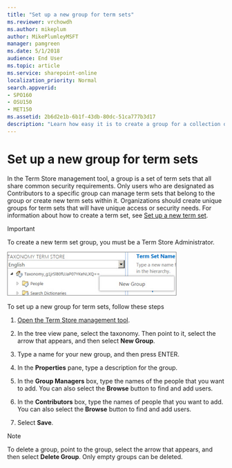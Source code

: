 ```yaml
---
title: "Set up a new group for term sets"
ms.reviewer: vrchowdh
ms.author: mikeplum
author: MikePlumleyMSFT
manager: pamgreen
ms.date: 5/1/2018
audience: End User
ms.topic: article
ms.service: sharepoint-online
localization_priority: Normal
search.appverid:
- SPO160
- OSU150
- MET150
ms.assetid: 2b6d2e1b-6b1f-43db-80dc-51ca777b3d17
description: "Learn how easy it is to create a group for a collection of terms in a term set. When you make groups for term sets, you can specify a hierarchy of terms."
---
```


# Set up a new group for term sets

In the Term Store management tool, a group is a set of term sets that all share common security requirements. Only users who are designated as Contributors to a specific group can manage term sets that belong to the group or create new term sets within it. Organizations should create unique groups for term sets that will have unique access or security needs. For information about how to create a term set, see [Set up a new term set](set-up-new-term-set.md). 
  
> [!IMPORTANT]
>  To create a new term set group, you must be a Term Store Administrator. 
  
![Screen shot of navigation pane in Term Store management tool, showing the New Group menu item selected](media/e4e5afaf-0b6b-4606-b0c8-8b0f56b663c0.png)
  
To set up a new group for term sets, follow these steps
  
1. [Open the Term Store management tool](open-term-store-management-tool.md).
    
2. In the tree view pane, select the taxonomy. Then point to it, select the arrow that appears, and then select **New Group**.
    
3. Type a name for your new group, and then press ENTER.
    
4. In the **Properties** pane, type a description for the group. 
    
5. In the **Group Managers** box, type the names of the people that you want to add. You can also select the **Browse** button to find and add users. 
    
6. In the **Contributors** box, type the names of people that you want to add. You can also select the **Browse** button to find and add users. 
    
7. Select **Save**.
    
> [!NOTE]
>  To delete a group, point to the group, select the arrow that appears, and then select **Delete Group**. Only empty groups can be deleted. 
  

    

  

